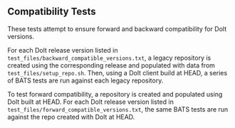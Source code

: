 ## Compatibility Tests

These tests attempt to ensure forward and backward compatibility for Dolt versions.

For each Dolt release version listed in `test_files/backward_compatible_versions.txt`, a legacy repository is created 
using the corresponding release and populated with data from `test_files/setup_repo.sh`.
Then, using a Dolt client build at HEAD, a series of BATS tests are run against each legacy repository. 

To test forward compatibility, a repository is created and populated using Dolt built at HEAD.
For each Dolt release version listed in `test_files/forward_compatible_versions.txt`, the same BATS tests are run 
against the repo created with Dolt at HEAD.
